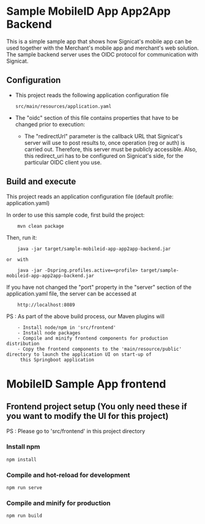 Sample MobileID App App2App Backend
=====================================

This is a simple sample app that shows how Signicat's mobile app can be used together with the Merchant's mobile app and merchant's web solution.
The sample backend server uses the OIDC protocol for communication with Signicat.


Configuration
----------------------------------
-   This project reads the following application configuration file

        src/main/resources/application.yaml

-   The "oidc" section of this file contains properties that have to be changed prior to execution:
	-   The "redirectUrl" parameter is the callback URL that Signicat's server will use to post results to, once operation (reg or auth) is carried out. 
	    Therefore, this server must be publicly accessible.
	    Also, this redirect_uri has to be configured on Signicat's side, for the particular OIDC client you use.
         


Build and execute
-------------------------------

This project reads an application configuration file (default profile: application.yaml)

In order to use this sample code, first build the project:

        mvn clean package

Then, run it:
    
        java -jar target/sample-mobileid-app-app2app-backend.jar
        
    or  with 
    
        java -jar -Dspring.profiles.active=<profile> target/sample-mobileid-app-app2app-backend.jar
        
If you have not changed the "port" property in the "server" section of the application.yaml file, the server can be accessed at 

        http://localhost:8089
        
PS : As part of the above build process, our Maven plugins will 

        - Install node/npm in 'src/frontend'
        - Install node packages
        - Compile and minify frontend components for production distribution
        - Copy the frontend components to the 'main/resource/public' directory to launch the application UI on start-up of
         this Springboot application
        
        
# MobileID Sample App frontend 

## Frontend project setup (You only need these if you want to modify the UI for this project)
PS : Please go to 'src/frontend' in this project directory 

### Install npm
```
npm install
```

### Compile and hot-reload for development
```
npm run serve
```

### Compile and minify for production
```
npm run build
```
